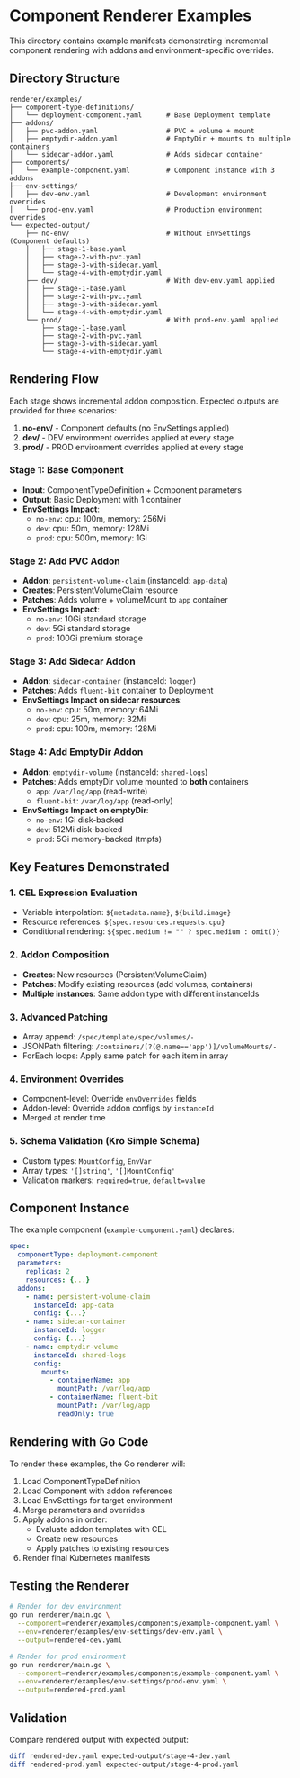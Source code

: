 # Component Renderer Examples

This directory contains example manifests demonstrating incremental component rendering with addons and environment-specific overrides.

## Directory Structure

```
renderer/examples/
├── component-type-definitions/
│   └── deployment-component.yaml      # Base Deployment template
├── addons/
│   ├── pvc-addon.yaml                 # PVC + volume + mount
│   ├── emptydir-addon.yaml            # EmptyDir + mounts to multiple containers
│   └── sidecar-addon.yaml             # Adds sidecar container
├── components/
│   └── example-component.yaml         # Component instance with 3 addons
├── env-settings/
│   ├── dev-env.yaml                   # Development environment overrides
│   └── prod-env.yaml                  # Production environment overrides
└── expected-output/
    ├── no-env/                        # Without EnvSettings (Component defaults)
    │   ├── stage-1-base.yaml
    │   ├── stage-2-with-pvc.yaml
    │   ├── stage-3-with-sidecar.yaml
    │   └── stage-4-with-emptydir.yaml
    ├── dev/                           # With dev-env.yaml applied
    │   ├── stage-1-base.yaml
    │   ├── stage-2-with-pvc.yaml
    │   ├── stage-3-with-sidecar.yaml
    │   └── stage-4-with-emptydir.yaml
    └── prod/                          # With prod-env.yaml applied
        ├── stage-1-base.yaml
        ├── stage-2-with-pvc.yaml
        ├── stage-3-with-sidecar.yaml
        └── stage-4-with-emptydir.yaml
```

## Rendering Flow

Each stage shows incremental addon composition. Expected outputs are provided for three scenarios:
1. **no-env/** - Component defaults (no EnvSettings applied)
2. **dev/** - DEV environment overrides applied at every stage
3. **prod/** - PROD environment overrides applied at every stage

### Stage 1: Base Component
- **Input**: ComponentTypeDefinition + Component parameters
- **Output**: Basic Deployment with 1 container
- **EnvSettings Impact**:
  - `no-env`: cpu: 100m, memory: 256Mi
  - `dev`: cpu: 50m, memory: 128Mi
  - `prod`: cpu: 500m, memory: 1Gi

### Stage 2: Add PVC Addon
- **Addon**: `persistent-volume-claim` (instanceId: `app-data`)
- **Creates**: PersistentVolumeClaim resource
- **Patches**: Adds volume + volumeMount to `app` container
- **EnvSettings Impact**:
  - `no-env`: 10Gi standard storage
  - `dev`: 5Gi standard storage
  - `prod`: 100Gi premium storage

### Stage 3: Add Sidecar Addon
- **Addon**: `sidecar-container` (instanceId: `logger`)
- **Patches**: Adds `fluent-bit` container to Deployment
- **EnvSettings Impact on sidecar resources**:
  - `no-env`: cpu: 50m, memory: 64Mi
  - `dev`: cpu: 25m, memory: 32Mi
  - `prod`: cpu: 100m, memory: 128Mi

### Stage 4: Add EmptyDir Addon
- **Addon**: `emptydir-volume` (instanceId: `shared-logs`)
- **Patches**: Adds emptyDir volume mounted to **both** containers
  - `app`: `/var/log/app` (read-write)
  - `fluent-bit`: `/var/log/app` (read-only)
- **EnvSettings Impact on emptyDir**:
  - `no-env`: 1Gi disk-backed
  - `dev`: 512Mi disk-backed
  - `prod`: 5Gi memory-backed (tmpfs)

## Key Features Demonstrated

### 1. CEL Expression Evaluation
- Variable interpolation: `${metadata.name}`, `${build.image}`
- Resource references: `${spec.resources.requests.cpu}`
- Conditional rendering: `${spec.medium != "" ? spec.medium : omit()}`

### 2. Addon Composition
- **Creates**: New resources (PersistentVolumeClaim)
- **Patches**: Modify existing resources (add volumes, containers)
- **Multiple instances**: Same addon type with different instanceIds

### 3. Advanced Patching
- Array append: `/spec/template/spec/volumes/-`
- JSONPath filtering: `/containers/[?(@.name=='app')]/volumeMounts/-`
- ForEach loops: Apply same patch for each item in array

### 4. Environment Overrides
- Component-level: Override `envOverrides` fields
- Addon-level: Override addon configs by `instanceId`
- Merged at render time

### 5. Schema Validation (Kro Simple Schema)
- Custom types: `MountConfig`, `EnvVar`
- Array types: `'[]string'`, `'[]MountConfig'`
- Validation markers: `required=true`, `default=value`

## Component Instance

The example component (`example-component.yaml`) declares:

```yaml
spec:
  componentType: deployment-component
  parameters:
    replicas: 2
    resources: {...}
  addons:
    - name: persistent-volume-claim
      instanceId: app-data
      config: {...}
    - name: sidecar-container
      instanceId: logger
      config: {...}
    - name: emptydir-volume
      instanceId: shared-logs
      config:
        mounts:
          - containerName: app
            mountPath: /var/log/app
          - containerName: fluent-bit
            mountPath: /var/log/app
            readOnly: true
```

## Rendering with Go Code

To render these examples, the Go renderer will:

1. Load ComponentTypeDefinition
2. Load Component with addon references
3. Load EnvSettings for target environment
4. Merge parameters and overrides
5. Apply addons in order:
   - Evaluate addon templates with CEL
   - Create new resources
   - Apply patches to existing resources
6. Render final Kubernetes manifests

## Testing the Renderer

```bash
# Render for dev environment
go run renderer/main.go \
  --component=renderer/examples/components/example-component.yaml \
  --env=renderer/examples/env-settings/dev-env.yaml \
  --output=rendered-dev.yaml

# Render for prod environment
go run renderer/main.go \
  --component=renderer/examples/components/example-component.yaml \
  --env=renderer/examples/env-settings/prod-env.yaml \
  --output=rendered-prod.yaml
```

## Validation

Compare rendered output with expected output:

```bash
diff rendered-dev.yaml expected-output/stage-4-dev.yaml
diff rendered-prod.yaml expected-output/stage-4-prod.yaml
```
